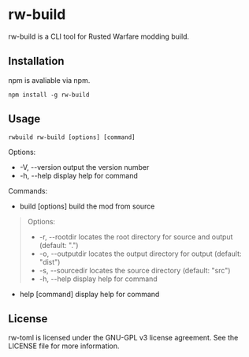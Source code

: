 # rw-build
rw-build is a CLI tool for Rusted Warfare modding build.

## Installation
npm is avaliable via npm.
```
npm install -g rw-build
```

## Usage
```
rwbuild rw-build [options] [command]
```

Options:
-  -V, --version    output the version number
-  -h, --help       display help for command

Commands:
- build [options]  build the mod from source
> Options:
> - -r, --rootdir <rootdir>      locates the root directory for source and output (default: ".")
> - -o, --outputdir <outputdir>  locates the output directory for output (default: "dist")
> - -s, --sourcedir <sourcedir>  locates the source directory (default: "src")
> - -h, --help                   display help for command
- help [command]   display help for command

## License
rw-toml is licensed under the GNU-GPL v3 license agreement. See the LICENSE file for more information.